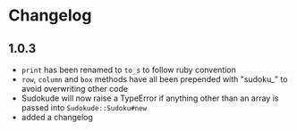 Changelog
=========

1.0.3
-----

* `print` has been renamed to `to_s` to follow ruby convention
* `row`, `column` and `box` methods have all been prepended with "sudoku_" to avoid overwriting other code
* Sudokude will now raise a TypeError if anything other than an array is passed into `Sudokude::Sudoku#new`
* added a changelog